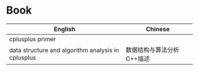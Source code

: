 # Book

| English                                            | Chinese                   |
| -------------------------------------------------- | ------------------------- |
| cplusplus primer                                   |                           |
| data structure and algorithm analysis in cplusplus | 数据结构与算法分析C++描述 |

